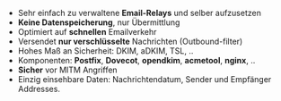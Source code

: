 - Sehr einfach zu verwaltene **Email-Relays** und selber aufzusetzen
- **Keine Datenspeicherung**, nur Übermittlung
- Optimiert auf **schnellen** Emailverkehr
- Versendet **nur verschlüsselte** Nachrichten (Outbound-filter)
- Hohes Maß an Sicherheit: DKIM, aDKIM, TSL, ..
- Komponenten: **Postfix**, **Dovecot**, **opendkim**, **acmetool**, **nginx**, ..
- **Sicher** vor MITM Angriffen
- Einzig einsehbare Daten: Nachrichtendatum, Sender und Empfänger Addresses.
